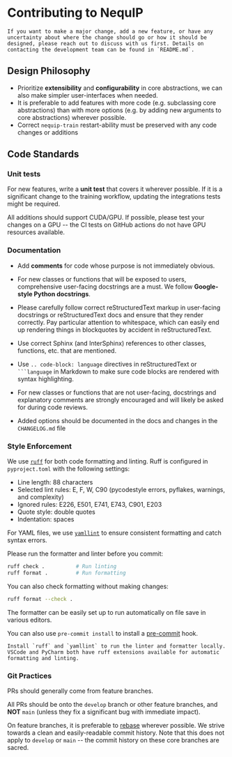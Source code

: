 # Contributing to NequIP

```{note}
If you want to make a major change, add a new feature, or have any uncertainty about where the change should go or how it should be designed, please reach out to discuss with us first. Details on contacting the development team can be found in `README.md`.
```

## Design Philosophy

- Prioritize **extensibility** and **configurability** in core abstractions, we can also make simpler user-interfaces when needed.
- It is preferable to add features with more code (e.g. subclassing core abstractions) than with more options (e.g. by adding new arguments to core abstractions) wherever possible.
- Correct `nequip-train` restart-ability must be preserved with any code changes or additions

## Code Standards

### Unit tests

For new features, write a **unit test** that covers it wherever possible. If it is a significant change to the training workflow, updating the integrations tests might be required.

All additions should support CUDA/GPU. If possible, please test your changes on a GPU -- the CI tests on GitHub actions do not have GPU resources available.

### Documentation

- Add **comments** for code whose purpose is not immediately obvious.

- For new classes or functions that will be exposed to users, comprehensive user-facing docstrings are a must. We follow **Google-style Python docstrings**.

- Please carefully follow correct reStructuredText markup in user-facing docstrings or reStructuredText docs and ensure that they render correctly.  Pay particular attention to whitespace, which can easily end up rendering things in blockquotes by accident in reStructuredText.

- Use correct Sphinx (and InterSphinx) references to other classes, functions, etc. that are mentioned.

- Use `.. code-block: language` directives in reStructuredText or `` ```language `` in Markdown to make sure code blocks are rendered with syntax highlighting.

- For new classes or functions that are not user-facing, docstrings and explanatory comments are strongly encouraged and will likely be asked for during code reviews.

- Added options should be documented in the docs and changes in the `CHANGELOG.md` file

### Style Enforcement

We use [`ruff`](https://docs.astral.sh/ruff/) for both code formatting and linting. Ruff is configured in `pyproject.toml` with the following settings:

- Line length: 88 characters
- Selected lint rules: E, F, W, C90 (pycodestyle errors, pyflakes, warnings, and complexity)
- Ignored rules: E226, E501, E741, E743, C901, E203
- Quote style: double quotes
- Indentation: spaces

For YAML files, we use [`yamllint`](https://yamllint.readthedocs.io/) to ensure consistent formatting and catch syntax errors.

Please run the formatter and linter before you commit:

```bash
ruff check .          # Run linting
ruff format .         # Run formatting
```

You can also check formatting without making changes:

```bash
ruff format --check .
```

The formatter can be easily set up to run automatically on file save in various editors.

You can also use ``pre-commit install`` to install a [pre-commit](https://pre-commit.com/) hook.

```{tip}
Install `ruff` and `yamllint` to run the linter and formatter locally. VSCode and PyCharm both have ruff extensions available for automatic formatting and linting.
```

### Git Practices

PRs should generally come from feature branches.

All PRs should be onto the `develop` branch or other feature branches, and **NOT** `main` (unless they fix a significant bug with immediate impact).

On feature branches, it is preferable to [rebase](https://docs.github.com/en/get-started/using-git/about-git-rebase) wherever possible. We strive towards a clean and easily-readable commit history. Note that this does not apply to `develop` or `main` -- the commit history on these core branches are sacred.
